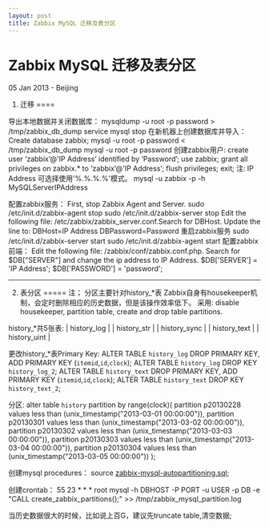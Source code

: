 ```yaml
---
layout: post
title: Zabbix MySQL 迁移及表分区
---
```


Zabbix MySQL 迁移及表分区
========================
05 Jan 2013 - Beijing 
 
1. 迁移
====

导出本地数据并关闭数据库：
	mysqldump -u root -p password > /tmp/zabbix_db_dump
	service mysql stop
在新机器上创建数据库并导入：
	Create database zabbix;
	mysql -u root -p password < /tmp/zabbix_db_dump
	mysql -u root -p password
创建zabbix用户:
	create user ‘zabbix’@'IP Address’ identified by ‘Password’;
	use zabbix;
	grant all privileges on zabbix.* to ‘zabbix’@'IP Address’;
	flush privileges;
	exit;
注: IP Address 可选择使用'%.%.%.%'模式。
	mysql -u zabbix -p -h MySQLServerIPAddress
	
配置zabbix服务：
First, stop Zabbix Agent and Server.
	sudo /etc/init.d/zabbix-agent stop
	sudo /etc/init.d/zabbix-server stop
Edit the following file: /etc/zabbix/zabbix_server.conf.Search for DBHost. 
Update the line to:
	DBHost=IP Address
	DBPassword=Password
重启zabbix服务
	sudo /etc/init.d/zabbix-server start
	sudo /etc/init.d/zabbix-agent start
配置zabbix前端：
Edit the following file: /zabbix/conf/zabbix.conf.php. 
Search for $DB["SERVER"] and change the ip address to IP Address.
	$DB['SERVER'] = 'IP Address';
	$DB['PASSWORD'] = 'password';

********************************

2. 表分区
=====
注； 分区主要针对history_*表
Zabbix自身有housekeeper机制，会定时删除相应的历史数据，但是该操作效率低下。
采用: disable housekeeper, partition table, create and drop table partitions.

history_*共5张表:
	| history_log           |
	| history_str           |
	| history_sync          |
	| history_text          |
	| history_uint          |

更改history_*表Primary Key:
	ALTER TABLE `history_log` DROP PRIMARY KEY, ADD PRIMARY KEY (`itemid`,`id`,`clock`);
	ALTER TABLE `history_log` DROP KEY `history_log_2`;
	ALTER TABLE `history_text` DROP PRIMARY KEY, ADD PRIMARY KEY (`itemid`,`id`,`clock`);
	ALTER TABLE `history_text` DROP KEY `history_text_2`;

分区:	
	alter table `history` partition by range(clock)(
	partition p20130228 values less than (unix_timestamp("2013-03-01 00:00:00")), 
	partition p20130301 values less than (unix_timestamp("2013-03-02 00:00:00")), 
	partition p20130302 values less than (unix_timestamp("2013-03-03 00:00:00")), 
	partition p20130303 values less than (unix_timestamp("2013-03-04 00:00:00")), 
	partition p20130304 values less than (unix_timestamp("2013-03-05 00:00:00")) 
	);

创建mysql procedures：
	source [zabbix-mysql-autopartitioning.sql](https://github.com/qinguan/zabbix_configure/blob/master/zabbix-mysql-autopartitioning.sql);
	
创建crontab：
		55 23 * * * root mysql -h DBHOST -P PORT -u USER -p DB -e "CALL create_zabbix_partitions();" >> /tmp/zabbix_mysql_partition.log
		
当历史数据很大的时候，比如说上百G，建议先truncate table,清空数据;